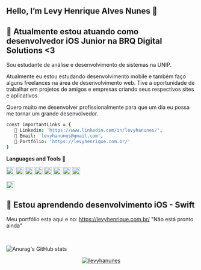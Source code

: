 ## Hello, I’m Levy Henrique Alves Nunes 🤙





## 🔭 Atualmente estou atuando como desenvolvedor iOS Junior na BRQ Digital Solutions <3

Sou estudante de análise e desenvolvimento de sistemas na UNIP.

Atualmente eu estou estudando desenvolvimento mobile e também faço alguns freelances na área de desenvolvimento web. Tive a oportunidade de trabalhar em projetos de amigos e empresas criando seus respectivos sites e aplicativos.

Quero muito me desenvolver profissionalmente para que um dia eu possa me tornar um grande
desenvolvedor.

```j
const importantLinks = {
   📒 Linkedin: 'https://www.linkedin.com/in/levyhanunes/', 
   👋 Email: 'levyhanunes@gmail.com',
   🌱 Portfólio: 'https://levyhenrique.com.br/'
}
```

**Languages and Tools 🚀**

<a href="https://www.apple.com/br/swift/" title="Swift"><img src="https://github.com/tomchen/stack-icons/blob/master/logos/swift.svg" alt="Java" width="21px" height="21px"></a>
<a href="https://docs.oracle.com/en/java/" title="Java"><img src="https://github.com/tomchen/stack-icons/blob/master/logos/java.svg" alt="Java" width="21px" height="21px"></a>
<a href="https://docs.spring.io/spring-framework/docs/current/reference/html/" title="Spring"><img src="https://github.com/tomchen/stack-icons/blob/master/logos/spring.svg" alt="Typescript" width="21px" height="21px"></a>
<a href="https://developer.mozilla.org/pt-BR/docs/Web/JavaScript/Reference"><img src="https://github.com/tomchen/stack-icons/blob/master/logos/kotlin.svg" alt="Kotlin" width="21px" height="21px"></a>
<a href="https://www.w3.org/TR/html5/" title="HTML5"><img src="https://github.com/tomchen/stack-icons/blob/master/logos/html-5.svg" alt="HTML5" width="21px" height="21px"></a>
<a href="https://developer.mozilla.org/pt-BR/docs/Web/JavaScript/Reference"><img src="https://github.com/tomchen/stack-icons/blob/master/logos/javascript.svg" alt="Javascript" width="21px" height="21px"></a>
<a href="https://angular.io/" title="Angular"><img src="https://github.com/tomchen/stack-icons/blob/master/logos/angular-icon.svg" alt="Angular" width="21px" height="21px"></a>
<a href="https://git-scm.com/" title="Git"><img src="https://github.com/tomchen/stack-icons/blob/master/logos/git-icon.svg" alt="Git" width="21px" height="21px"></a>

<a href="https://code.visualstudio.com/" title="Visual Studio Code"><img src="https://github.com/tomchen/stack-icons/blob/master/logos/visual-studio-code.svg" alt="Visual Studio Code" width="21px" height="21px"></a>



## 🌱 Estou aprendendo desenvolvimento iOS - Swift

  Meu portfólio esta aqui e no: https://levyhenrique.com.br/ "Não está pronto ainda"



<br />

![Anurag's GitHub stats](https://github-readme-stats.vercel.app/api?username=levyhanunes&hide=contribs,prs)



<p align="center">
    <a href="https://github.com/levyhanunes" target="_blank"><img alt="llevyhanunes" src="https://badges.pufler.dev/visits/levyhanunes/levyhanunes?logo=GitHub&label=Visits&color=success&logoColor=white&style=flat-square"/></a>
</p>


